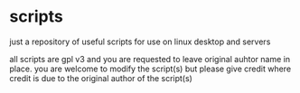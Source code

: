 # scripts
just a repository of useful scripts for use on linux desktop and servers

all scripts are gpl v3 and you are requested to leave original auhtor name in place. you are welcome to modify the script(s) 
but please give credit where credit is due to the original author of the script(s)
